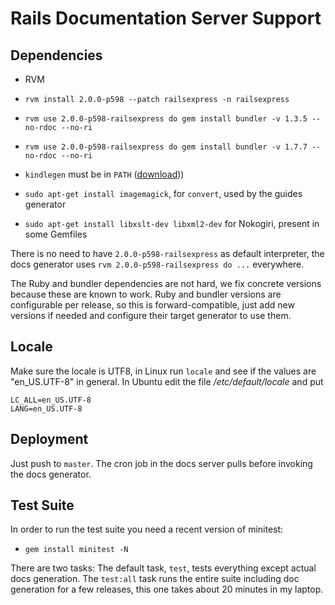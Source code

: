 # Rails Documentation Server Support

## Dependencies

* RVM

* `rvm install 2.0.0-p598 --patch railsexpress -n railsexpress`

* `rvm use 2.0.0-p598-railsexpress do gem install bundler -v 1.3.5 --no-rdoc --no-ri`

* `rvm use 2.0.0-p598-railsexpress do gem install bundler -v 1.7.7 --no-rdoc --no-ri`

* `kindlegen` must be in `PATH` ([download](http://www.amazon.com/gp/feature.html?docId=1000765211)))

* `sudo apt-get install imagemagick`, for `convert`, used by the guides generator

* `sudo apt-get install libxslt-dev libxml2-dev` for Nokogiri, present in some Gemfiles

There is no need to have `2.0.0-p598-railsexpress` as default interpreter, the
docs generator uses `rvm 2.0.0-p598-railsexpress do ...` everywhere.

The Ruby and bundler dependencies are not hard, we fix concrete versions because
these are known to work. Ruby and bundler versions are configurable per release,
so this is forward-compatible, just add new versions if needed and configure
their target generator to use them.

## Locale

Make sure the locale is UTF8, in Linux run `locale` and see if the values are
"en\_US.UTF-8" in general. In Ubuntu edit the file _/etc/default/locale_ and put

```
LC_ALL=en_US.UTF-8
LANG=en_US.UTF-8
```

## Deployment

Just push to `master`. The cron job in the docs server pulls before invoking
the docs generator.

## Test Suite

In order to run the test suite you need a recent version of minitest:

* `gem install minitest -N`

There are two tasks: The default task, `test`, tests everything except actual
docs generation. The `test:all` task runs the entire suite including doc
generation for a few releases, this one takes about 20 minutes in my laptop.
